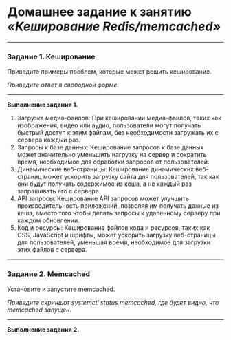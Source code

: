 # Домашнее задание к занятию ***«Кеширование Redis/memcached»***

---

### Задание 1. Кеширование 

Приведите примеры проблем, которые может решить кеширование. 

*Приведите ответ в свободной форме.*

---

**Выполнение задания 1.**

1. Загрузка медиа-файлов: При кешировании медиа-файлов, таких как изображения, видео или аудио, пользователи могут получать быстрый доступ к этим файлам, без необходимости загружать их с сервера каждый раз. 
2. Запросы к базе данных: Кеширование запросов к базе данных может значительно уменьшить нагрузку на сервер и сократить время, необходимое для обработки запросов от пользователей.  
3. Динамические веб-страницы: Кеширование динамических веб-страниц может ускорить загрузку сайта для пользователей, так как они будут получать содержимое из кеша, а не каждый раз запрашивать его с сервера.  
4. API запросы: Кеширование API запросов может улучшить производительность приложений, позволяя им получать данные из кеша, вместо того чтобы делать запросы к удаленному серверу при каждом обновлении.  
5. Код и ресурсы: Кеширование файлов кода и ресурсов, таких как CSS, JavaScript и шрифты, может ускорить загрузку веб-страницы для пользователей, уменьшая время, необходимое для загрузки этих файлов с сервера.  

---

### Задание 2. Memcached

Установите и запустите memcached.

*Приведите скриншот systemctl status memcached, где будет видно, что memcached запущен.*

---

**Выполнение задания 2.**
